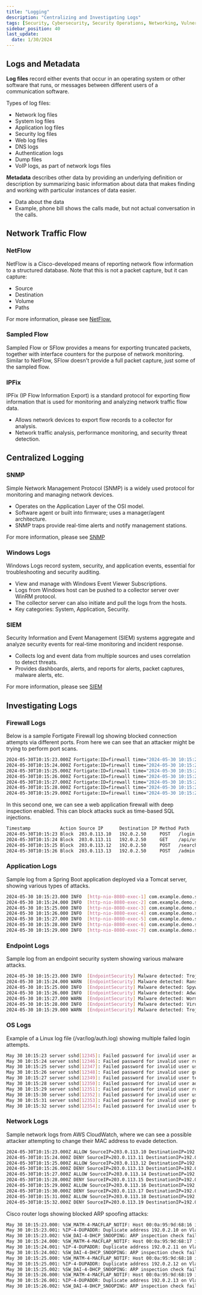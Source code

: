 ```yaml
---
title: "Logging"
description: "Centralizing and Investigating Logs"
tags: [Security, Cybersecurity, Security Operations, Networking, Vulnerability Management]
sidebar_position: 40
last_update:
  date: 1/30/2024
---
```




## Logs and Metadata

**Log files** record either events that occur in an operating system or other software that runs, or messages between different users of a communication software.  

Types of log files:

- Network log files
- System log files
- Application log files
- Security log files
- Web log files
- DNS logs 
- Authentication logs 
- Dump files 
- VoIP logs, as part of network logs files

**Metadata** describes other data by providing an underlying definition or description by summarizing basic information about data that makes finding and working with particular instances of data easier.

- Data about the data
- Example, phone bill shows the calls made, but not actual conversation in the calls.

## Network Traffic Flow 

### NetFlow 

NetFlow is a Cisco-developed means of reporting network flow information to a structured database. Note that this is not a packet capture, but it can capture:

- Source 
- Destination
- Volume
- Paths

For more information, please see [NetFlow.](/docs/007-Cybersecurity/029-Security-Operations/034-Network-Traffic-Flow.md#netflow-zeek-and-mrtg)

### Sampled Flow

Sampled Flow or SFlow provides a means for exporting truncated packets, together with interface counters for the purpose of network monitoring. Similar to NetFlow, SFlow doesn't provide a full packet capture, just some of the sampled flow. 

### IPFix 

IPFix (IP Flow Information Export) is a standard protocol for exporting flow information that is used for monitoring and analyzing network traffic flow data.

- Allows network devices to export flow records to a collector for analysis.
- Network traffic analysis, performance monitoring, and security threat detection.


## Centralized Logging 

### SNMP

Simple Network Management Protocol (SNMP) is a widely used protocol for monitoring and managing network devices.

- Operates on the Application Layer of the OSI model.
- Software agent or built into firmware; uses a manager/agent architecture.
- SNMP traps provide real-time alerts and notify management stations.

For more information, please see [SNMP](/docs/007-Cybersecurity/029-Security-Operations/031-SNMP.md)

### Windows Logs

Windows Logs record system, security, and application events, essential for troubleshooting and security auditing.

- View and manage with Windows Event Viewer Subscriptions.
- Logs from Windows host can be pushed to a collector server over WinRM protocol.
- The collector server can also initiate and pull the logs from the hosts.
- Key categories: System, Application, Security.

### SIEM

Security Information and Event Management (SIEM) systems aggregate and analyze security events for real-time monitoring and incident response.

- Collects log and event data from multiple sources and uses correlation to detect threats.
- Provides dashboards, alerts, and reports for alerts, packet captures, malware alerts, etc.

For more information, please see [SIEM](/docs/007-Cybersecurity/029-Security-Operations/032-SIEM.md)



## Investigating Logs 

### Firewall Logs 

Below is a sample Fortigate Firewall log showing blocked connection attempts via different ports. From here we can see that an attacker might be trying to perform port scans.

```bash
2024-05-30T10:15:23.000Z Fortigate:ID=firewall time="2024-05-30 10:15:23" action=deny src=203.0.113.10 dst=192.0.2.20 proto=tcp sport=54321 dport=22
2024-05-30T10:15:24.000Z Fortigate:ID=firewall time="2024-05-30 10:15:24" action=deny src=203.0.113.10 dst=192.0.2.20 proto=tcp sport=54321 dport=80
2024-05-30T10:15:25.000Z Fortigate:ID=firewall time="2024-05-30 10:15:25" action=deny src=203.0.113.10 dst=192.0.2.20 proto=tcp sport=54321 dport=443
2024-05-30T10:15:26.000Z Fortigate:ID=firewall time="2024-05-30 10:15:26" action=deny src=203.0.113.10 dst=192.0.2.20 proto=udp sport=12345 dport=53
2024-05-30T10:15:27.000Z Fortigate:ID=firewall time="2024-05-30 10:15:27" action=deny src=203.0.113.11 dst=192.0.2.20 proto=tcp sport=65432 dport=22
2024-05-30T10:15:28.000Z Fortigate:ID=firewall time="2024-05-30 10:15:28" action=deny src=203.0.113.11 dst=192.0.2.20 proto=tcp sport=65432 dport=443
2024-05-30T10:15:29.000Z Fortigate:ID=firewall time="2024-05-30 10:15:29" action=deny src=203.0.113.11 dst=192.0.2.20 proto=udp sport=23456 dport=53
```

In this second one, we can see a web application firewall with deep inspection enabled. This can block attacks suck as time-based SQL injections. 

```bash
Timestamp           Action Source IP      Destination IP Method Path               Attack                       Rule                      Reason
2024-05-30T10:15:23 Block  203.0.113.10   192.0.2.50     POST   /login.php        SQL Injection                SQL Injection Prevention SQL injection attempt detected
2024-05-30T10:15:24 Block  203.0.113.11   192.0.2.50     GET    /api/user_info.php Database Drop                Database Protection     Attempt to drop database detected
2024-05-30T10:15:25 Block  203.0.113.12   192.0.2.50     POST   /search.php       Time-Based SQL Injection    SQL Injection Prevention Time-based SQL injection attempt detected
2024-05-30T10:15:26 Block  203.0.113.13   192.0.2.50     POST   /admin.php        Information Gathering SQL   SQL Injection Prevention Attempt to gather information through SQL commands
```


### Application Logs 

Sample log from a Spring Boot application deployed via a Tomcat server, showing various types of attacks.

```bash
2024-05-30 10:15:23.000 INFO  [http-nio-8080-exec-1] com.example.demo.security.SecurityConfig: Blocked access from IP: 203.0.113.10 - SQL Injection attempt detected in /login
2024-05-30 10:15:24.000 INFO  [http-nio-8080-exec-2] com.example.demo.security.SecurityConfig: Blocked access from IP: 203.0.113.11 - Cross-Site Scripting (XSS) attempt detected in /search
2024-05-30 10:15:25.000 INFO  [http-nio-8080-exec-3] com.example.demo.security.SecurityConfig: Blocked access from IP: 203.0.113.12 - Path Traversal attempt detected in /files
2024-05-30 10:15:26.000 INFO  [http-nio-8080-exec-4] com.example.demo.security.SecurityConfig: Blocked access from IP: 203.0.113.13 - Remote Code Execution attempt detected in /execute
2024-05-30 10:15:27.000 INFO  [http-nio-8080-exec-5] com.example.demo.security.SecurityConfig: Blocked access from IP: 203.0.113.14 - Brute Force attempt detected in /login
2024-05-30 10:15:28.000 INFO  [http-nio-8080-exec-6] com.example.demo.security.SecurityConfig: Blocked access from IP: 203.0.113.15 - Malicious File Upload attempt detected in /upload
2024-05-30 10:15:29.000 INFO  [http-nio-8080-exec-7] com.example.demo.security.SecurityConfig: Blocked access from IP: 203.0.113.16 - Denial of Service (DoS) attempt detected in /api/data
```

### Endpoint Logs

Sample log from an endpoint security system showing various malware attacks. 

```bash
2024-05-30 10:15:23.000 INFO  [EndpointSecurity] Malware detected: Trojan.Win32.Generic, Action taken: Quarantined, File: C:\Users\User\Downloads\malicious.exe, Source IP: 203.0.113.10
2024-05-30 10:15:24.000 WARN  [EndpointSecurity] Malware detected: Ransomware.WannaCry, Action taken: Blocked, File: C:\Users\User\Documents\important.doc, Source IP: 203.0.113.11
2024-05-30 10:15:25.000 INFO  [EndpointSecurity] Malware detected: Spyware.Keylogger, Action taken: Removed, File: C:\Windows\System32\keylogger.dll, Source IP: 203.0.113.12
2024-05-30 10:15:26.000 INFO  [EndpointSecurity] Malware detected: Adware.Win32.PopAd, Action taken: Quarantined, File: C:\Program Files\PopAd\popad.exe, Source IP: 203.0.113.13
2024-05-30 10:15:27.000 WARN  [EndpointSecurity] Malware detected: Worm.Win32.Blaster, Action taken: Blocked, File: C:\Users\User\AppData\Local\Temp\blaster.exe, Source IP: 203.0.113.14
2024-05-30 10:15:28.000 INFO  [EndpointSecurity] Malware detected: Virus.Win32.Sality, Action taken: Removed, File: C:\Windows\System32\infectedfile.dll, Source IP: 203.0.113.15
2024-05-30 10:15:29.000 WARN  [EndpointSecurity] Malware detected: TrojanDownloader.Win32.Agent, Action taken: Blocked, File: C:\Users\User\Downloads\agent.exe, Source IP: 203.0.113.16
```

### OS Logs 

Example of a Linux log file (/var/log/auth.log) showing multiple failed login attempts.

```bash
May 30 10:15:23 server sshd[12345]: Failed password for invalid user admin from 203.0.113.10 port 42258 ssh2
May 30 10:15:24 server sshd[12346]: Failed password for invalid user root from 203.0.113.11 port 42259 ssh2
May 30 10:15:25 server sshd[12347]: Failed password for invalid user user1 from 203.0.113.12 port 42260 ssh2
May 30 10:15:26 server sshd[12348]: Failed password for invalid user guest from 203.0.113.13 port 42261 ssh2
May 30 10:15:27 server sshd[12349]: Failed password for invalid user test from 203.0.113.14 port 42262 ssh2
May 30 10:15:28 server sshd[12350]: Failed password for invalid user admin from 203.0.113.15 port 42263 ssh2
May 30 10:15:29 server sshd[12351]: Failed password for invalid user root from 203.0.113.16 port 42264 ssh2
May 30 10:15:30 server sshd[12352]: Failed password for invalid user user1 from 203.0.113.17 port 42265 ssh2
May 30 10:15:31 server sshd[12353]: Failed password for invalid user guest from 203.0.113.18 port 42266 ssh2
May 30 10:15:32 server sshd[12354]: Failed password for invalid user test from 203.0.113.19 port 42267 ssh2
```

### Network Logs 

Sample network logs from AWS CloudWatch, where we can see a possible attacker attempting to change their MAC address to evade detection.

```bash
2024-05-30T10:15:23.000Z ALLOW SourceIP=203.0.113.10 DestinationIP=192.0.2.10 SourceMAC=00:0a:95:9d:68:16 DestinationPort=22 Protocol=TCP Action=ALLOW
2024-05-30T10:15:24.000Z DENY SourceIP=203.0.113.11 DestinationIP=192.0.2.11 SourceMAC=00:0a:95:9d:68:17 DestinationPort=80 Protocol=TCP Action=DENY
2024-05-30T10:15:25.000Z ALLOW SourceIP=203.0.113.12 DestinationIP=192.0.2.12 SourceMAC=00:0a:95:9d:68:18 DestinationPort=443 Protocol=TCP Action=ALLOW
2024-05-30T10:15:26.000Z DENY SourceIP=203.0.113.13 DestinationIP=192.0.2.13 SourceMAC=00:0a:95:9d:68:19 DestinationPort=22 Protocol=TCP Action=DENY
2024-05-30T10:15:27.000Z ALLOW SourceIP=203.0.113.14 DestinationIP=192.0.2.14 SourceMAC=00:0a:95:9d:68:16 DestinationPort=80 Protocol=TCP Action=ALLOW
2024-05-30T10:15:28.000Z DENY SourceIP=203.0.113.15 DestinationIP=192.0.2.15 SourceMAC=00:0a:95:9d:68:20 DestinationPort=443 Protocol=TCP Action=DENY
2024-05-30T10:15:29.000Z ALLOW SourceIP=203.0.113.16 DestinationIP=192.0.2.16 SourceMAC=00:0a:95:9d:68:21 DestinationPort=22 Protocol=TCP Action=ALLOW
2024-05-30T10:15:30.000Z DENY SourceIP=203.0.113.17 DestinationIP=192.0.2.17 SourceMAC=00:0a:95:9d:68:22 DestinationPort=80 Protocol=TCP Action=DENY
2024-05-30T10:15:31.000Z ALLOW SourceIP=203.0.113.18 DestinationIP=192.0.2.18 SourceMAC=00:0a:95:9d:68:16 DestinationPort=443 Protocol=TCP Action=ALLOW
2024-05-30T10:15:32.000Z DENY SourceIP=203.0.113.19 DestinationIP=192.0.2.19 SourceMAC=00:0a:95:9d:68:23 DestinationPort=22 Protocol=TCP Action=DENY
```

Cisco router logs showing blocked ARP spoofing attacks:

```bash
May 30 10:15:23.000: %SW_MATM-4-MACFLAP_NOTIF: Host 00:0a:95:9d:68:16 in vlan 10 is flapping between port Gi0/1 and port Gi0/2
May 30 10:15:23.001: %IP-4-DUPADDR: Duplicate address 192.0.2.10 on Vlan10, sourced by 00:0a:95:9d:68:16
May 30 10:15:23.002: %SW_DAI-4-DHCP_SNOOPING: ARP inspection check failed on interface Gi0/1, VLAN 10. Incoming packet from 00:0a:95:9d:68:16 was dropped.
May 30 10:15:24.000: %SW_MATM-4-MACFLAP_NOTIF: Host 00:0a:95:9d:68:17 in vlan 10 is flapping between port Gi0/3 and port Gi0/4
May 30 10:15:24.001: %IP-4-DUPADDR: Duplicate address 192.0.2.11 on Vlan10, sourced by 00:0a:95:9d:68:17
May 30 10:15:24.002: %SW_DAI-4-DHCP_SNOOPING: ARP inspection check failed on interface Gi0/3, VLAN 10. Incoming packet from 00:0a:95:9d:68:17 was dropped.
May 30 10:15:25.000: %SW_MATM-4-MACFLAP_NOTIF: Host 00:0a:95:9d:68:18 in vlan 10 is flapping between port Gi0/5 and port Gi0/6
May 30 10:15:25.001: %IP-4-DUPADDR: Duplicate address 192.0.2.12 on Vlan10, sourced by 00:0a:95:9d:68:18
May 30 10:15:25.002: %SW_DAI-4-DHCP_SNOOPING: ARP inspection check failed on interface Gi0/5, VLAN 10. Incoming packet from 00:0a:95:9d:68:18 was dropped.
May 30 10:15:26.000: %SW_MATM-4-MACFLAP_NOTIF: Host 00:0a:95:9d:68:19 in vlan 10 is flapping between port Gi0/7 and port Gi0/8
May 30 10:15:26.001: %IP-4-DUPADDR: Duplicate address 192.0.2.13 on Vlan10, sourced by 00:0a:95:9d:68:19
May 30 10:15:26.002: %SW_DAI-4-DHCP_SNOOPING: ARP inspection check failed on interface Gi0/7, VLAN 10. Incoming packet from 00:0a:95:9d:68:19 was dropped.
```




